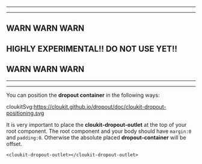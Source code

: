 ------
------

## WARN WARN WARN 

## HIGHLY EXPERIMENTAL!! DO NOT USE YET!!

## WARN WARN WARN

------
------

You can position the **dropout container** in the following ways:

cloukitSvg:https://cloukit.github.io/dropout/doc/cloukit-dropout-positioning.svg


It is very important to place the **cloukit-dropout-outlet** at the top of your root component.
The root component and your body should have `margin:0` and `padding:0`. Otherwise the absolute placed 
**dropout-container** will be offset.

```
<cloukit-dropout-outlet></cloukit-dropout-outlet>
```
